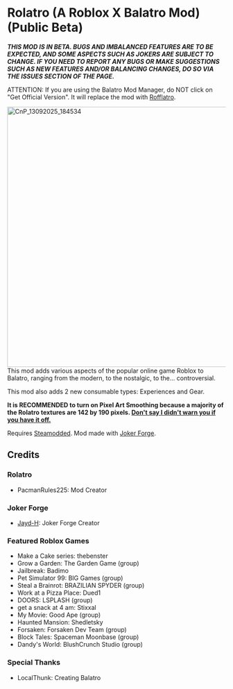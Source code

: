 # Rolatro (A Roblox X Balatro Mod) (Public Beta)
***THIS MOD IS IN BETA. BUGS AND IMBALANCED FEATURES ARE TO BE EXPECTED, AND SOME ASPECTS SUCH AS JOKERS ARE SUBJECT TO CHANGE. IF YOU NEED TO REPORT ANY BUGS OR MAKE SUGGESTIONS SUCH AS NEW FEATURES AND/OR BALANCING CHANGES, DO SO VIA THE ISSUES SECTION OF THE PAGE.***

ATTENTION: If you are using the Balatro Mod Manager, do NOT click on "Get Official Version". It will replace the mod with [Rofflatro](https://github.com/MamiKeRiko/Rofflatro).

<img width="1024" height="600" alt="CnP_13092025_184534" src="https://github.com/user-attachments/assets/c4a16cd1-d28f-4bfa-84f3-5c3f72660da1" />
This mod adds various aspects of the popular online game Roblox to Balatro, ranging from the modern, to the nostalgic, to the... controversial.

This mod also adds 2 new consumable types: Experiences and Gear.

**It is RECOMMENDED to turn on Pixel Art Smoothing because a majority of the Rolatro textures are 142 by 190 pixels. 	<ins>Don't say I didn't warn you if you have it off.	</ins>**

Requires [Steamodded](https://github.com/Steamodded/smods). Mod made with [Joker Forge](https://github.com/Jayd-H/joker-forge).

## Credits
### Rolatro
- PacmanRules225: Mod Creator
### Joker Forge
- [Jayd-H](https://github.com/Jayd-H): Joker Forge Creator
### Featured Roblox Games
- Make a Cake series: thebenster
- Grow a Garden: The Garden Game (group)
- Jailbreak: Badimo
- Pet Simulator 99: BIG Games (group)
- Steal a Brainrot: BRAZILIAN SPYDER (group)
- Work at a Pizza Place: Dued1
- DOORS: LSPLASH (group)
- get a snack at 4 am: Stixxal
- My Movie: Good Ape (group)
- Haunted Mansion: Shedletsky
- Forsaken: Forsaken Dev Team (group)
- Block Tales: Spaceman Moonbase (group)
- Dandy's World: BlushCrunch Studio (group)

### Special Thanks
- LocalThunk: Creating Balatro
